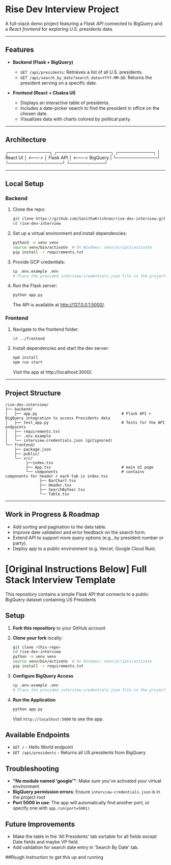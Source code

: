 # Rise Dev Interview Project

A full-stack demo project featuring a *Flask API* connected to BigQuery and a *React frontend* for exploring U.S. presidents data.

---

##  Features

- **Backend (Flask + BigQuery)**  
  - `GET /api/presidents`: Retrieves a list of all U.S. presidents.  
  - `GET /api/search_by_date?search_date=YYYY-MM-DD`: Returns the president serving on a specific date.

- **Frontend (React + Chakra UI)**  
  - Displays an interactive table of presidents.  
  - Includes a date-picker search to find the president in office on the chosen date.  
  - Visualizes data with charts colored by political party.

---

##  Architecture

┌─────────────┐ ┌─────────────────┐ ┌───────────┐
│ React UI │ <–––> │ Flask API │ <–––> BigQuery |
└─────────────┘ └─────────────────┘ └───────────┘

---

##  Local Setup

### Backend

1. Clone the repo:
   ```bash
   git clone https://github.com/SavithaKrishnan/rise-dev-interview.git
   cd rise-dev-interview
   ```

2. Set up a virtual environment and install dependencies:
   ```bash
   python3 -m venv venv
   source venv/bin/activate  # On Windows: venv\Scripts\activate
   pip install -r requirements.txt
   ```

3. Provide GCP credentials:
   ```bash
   cp .env.example .env
   # Place the provided interview-credentials.json file in the project root
   ```

4. Run the Flask server:
   ```bash
   python app.py
   ```
   
   The API is available at http://127.0.0.1:5000/.

### Frontend

1. Navigate to the frontend folder:
   ```bash
   cd ../frontend
   ```
   

2. Install dependencies and start the dev server:
   ```bash
   npm install
   npm run start
   ```
   
   Visit the app at http://localhost:3000/.

---

## Project Structure
```
rise-dev-interview/
├── backend/
│   ├── app.py                                     # Flask API + BigQuery integration to access Presidents data
│   ├── test_app.py                                # Tests for the API endpoints
│   ├── requirements.txt
│   ├── .env.example
│   └── interview-credentials.json (gitignored)
└── frontend/
    ├── package.json
    ├── public/
    └── src/
         ├──index.tsx
         ├── App.tsx                               # main UI page
         └── components                            # contains components for header + each tab in index.tsx
               ├── BarChart.tsx
               ├── Header.tsx
               ├── SearchByYear.tsx
               └── Table.tsx
```

---

## Work in Progress & Roadmap

- Add sorting and pagination to the data table.
- Improve date validation and error feedback on the search form.
- Extend API to support more query options (e.g., by president number or party).
- Deploy app to a public environment (e.g. Vercel, Google Cloud Run).

# [Original Instructions Below] Full Stack Interview Template

This repository contains a simple Flask API that connects to a public BigQuery dataset containing US Presidents

## Setup

1. **Fork this repository** to your GitHub account
2. **Clone your fork** locally:
   ```bash
   git clone <this-repo>
   cd rise-dev-interview
   python -m venv venv
   source venv/bin/activate  # On Windows: venv\Scripts\activate
   pip install -r requirements.txt
   ```

2. **Configure BigQuery Access**
   ```bash
   cp .env.example .env
   # Place the provided interview-credentials.json file in the project root
   ```

3. **Run the Application**
   ```bash
   python app.py
   ```
   
   Visit `http://localhost:5000` to see the app.

## Available Endpoints

- `GET /` - Hello World endpoint
- `GET /api/presidents` - Returns all US presidents from BigQuery

## Troubleshooting

- **"No module named 'google'"**: Make sure you've activated your virtual environment
- **BigQuery permission errors**: Ensure `interview-credentials.json` is in the project root
- **Port 5000 in use**: The app will automatically find another port, or specify one with `app.run(port=5001)`

## Future Improvements
- Make the table in the 'All Presidents' tab sortable for all fields except Date fields and maybe VP field.
- Add validation for search date entry in 'Search By Date' tab.


##Rough Instruction to get this up and running

